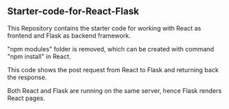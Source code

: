<h2>Starter-code-for-React-Flask</h2>
<p>This Repository contains the starter code for working with React as frontend and Flask as backend framework.</p>
<p>"npm modules" folder is removed, which can be created with command "npm install" in React.</p>
<p>This code shows the post request from React to Flask and returning back the response.</p>
<p>Both React and Flask are running on the same server, hence Flask renders React pages.</p>
